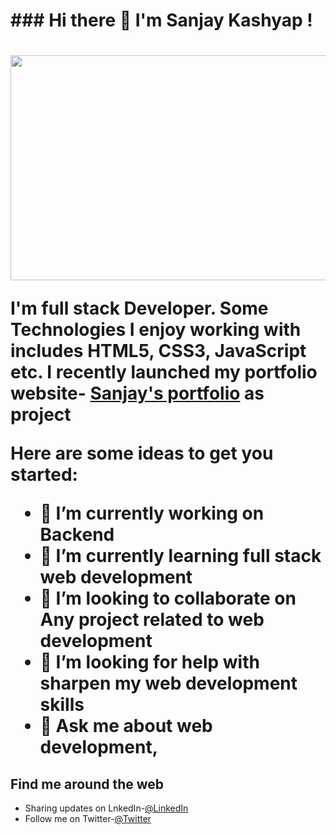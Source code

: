 <h1>### Hi there 👋 I'm Sanjay Kashyap ! <h1>

<img src="" width="800" height="360">

I'm full stack Developer. Some Technologies I enjoy working with includes HTML5, CSS3, JavaScript etc. I recently launched my portfolio website- <a href="https://previews.123rf.com/images/masterart/masterart1307/masterart130700020/21606827-a-word-cloud-of-web-development-related-items.jpg">Sanjay's portfolio</a> as project


Here are some ideas to get you started:

- 🔭 I’m currently working on <b> Backend </b>
- 🌱 I’m currently learning <b>full stack web development</b>
- 👯 I’m looking to collaborate on <b>Any project related to web development</b>
- 🤔 I’m looking for help with sharpen my web <b>development skills</b>
- 💬 Ask me about web development, 

<h2> Find me around the web </h2>

- Sharing updates on LnkedIn-<a href="https://www.linkedin.com/in/sanjay-kashyap-1a677b208" >@LinkedIn</a>
- Follow me on Twitter-<a href="https://twitter.com/SanjayKashyap80">@Twitter</a>
